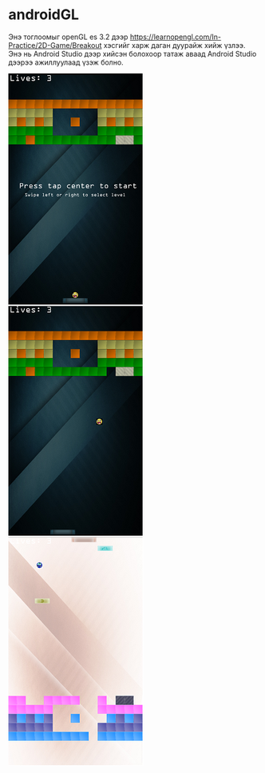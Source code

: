 # androidGL
Энэ тоглоомыг openGL es 3.2 дээр https://learnopengl.com/In-Practice/2D-Game/Breakout хэсгийг харж даган дуурайж хийж үзлээ. 
Энэ нь Android Studio дээр хийсэн болохоор татаж аваад Android Studio дээрээ ажиллуулаад үзэж болно.  

![zurag 1](https://raw.githubusercontent.com/Ganerdene/androidGL/master/1.png)
![zurag 2](https://raw.githubusercontent.com/Ganerdene/androidGL/master/2.png)
![zurag 3](https://raw.githubusercontent.com/Ganerdene/androidGL/master/3.png)
